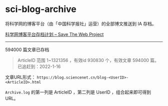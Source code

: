# sci-blog-archive
将科学网的博客平台（由「中国科学报社」运营）的全部博文推送到 IA 存档。

[科学网博客平台存档计划 – Save The Web Project]

---

594000 篇文章已存档

> ArticleID 范围 1~1321356 ，有效id 930830 个，有效文章 594000 篇。  
> 已追赶到：2022-1-16

文章URL形式： `https://blog.sciencenet.cn/blog-<UserID>-<ArticleID>.html`

`Archive.log` 的第一列是 ArticleID ，第二列是 UserID ，组合起来即可得到URL。

[科学网博客平台存档计划 – Save The Web Project]: https://blog.save-web.org/blog/2022/10/21/%e7%a7%91%e5%ad%a6%e7%bd%91%e5%8d%9a%e5%ae%a2%e5%b9%b3%e5%8f%b0%e5%ad%98%e6%a1%a3%e8%ae%a1%e5%88%92/

